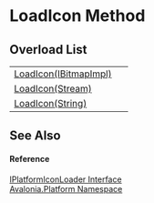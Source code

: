 # LoadIcon Method


## Overload List
<table>
<tr>
<td><a href="M_Avalonia_Platform_IPlatformIconLoader_LoadIcon">LoadIcon(IBitmapImpl)</a></td>
<td> </td>
</tr>
<tr>
<td><a href="M_Avalonia_Platform_IPlatformIconLoader_LoadIcon_1">LoadIcon(Stream)</a></td>
<td> </td>
</tr>
<tr>
<td><a href="M_Avalonia_Platform_IPlatformIconLoader_LoadIcon_2">LoadIcon(String)</a></td>
<td> </td>
</tr>
</table>

## See Also


#### Reference
<a href="T_Avalonia_Platform_IPlatformIconLoader">IPlatformIconLoader Interface</a>  
<a href="N_Avalonia_Platform">Avalonia.Platform Namespace</a>  
